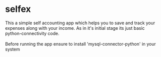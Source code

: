 # selfex
This a simple self accounting app which helps you to save and track your expenses along with your income. 
As in it's initial stage its just basic python-connectivity code.
<br>
<br>
Before running the app ensure to install 'mysql-connector-python' in your system
